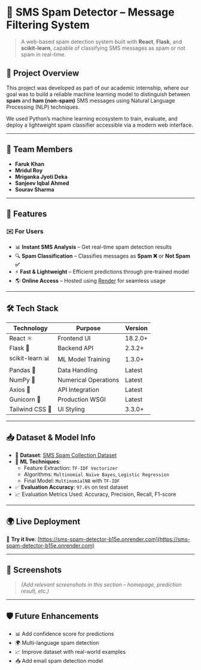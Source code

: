 # 📢 SMS Spam Detector – Message Filtering System
> A web-based spam detection system built with **React**, **Flask**, and **scikit-learn**, capable of classifying SMS messages as spam or not spam in real-time.

## 🧠 Project Overview

This project was developed as part of our academic internship, where our goal was to build a reliable machine learning model to distinguish between **spam** and **ham (non-spam)** SMS messages using Natural Language Processing (NLP) techniques.

We used Python’s machine learning ecosystem to train, evaluate, and deploy a lightweight spam classifier accessible via a modern web interface.

---

## 👥 Team Members

- **Faruk Khan**
- **Mridul Roy**
- **Mriganka Jyoti Deka**
- **Sanjeev Iqbal Ahmed**
- **Sourav Sharma**

---

## 🚀 Features

### ✉️ For Users
- 📊 **Instant SMS Analysis** – Get real-time spam detection results  
- 🔍 **Spam Classification** – Classifies messages as **Spam ❌** or **Not Spam ✅**  
- ⚡ **Fast & Lightweight** – Efficient predictions through pre-trained model  
- 🌎 **Online Access** – Hosted using [Render](https://render.com) for seamless usage  

---

## 🛠️ Tech Stack

| Technology         | Purpose               | Version    |
|--------------------|-----------------------|------------|
| React ⚛️           | Frontend UI           | 18.2.0+    |
| Flask 🐍           | Backend API           | 2.3.2+     |
| scikit-learn 📊    | ML Model Training     | 1.3.0+     |
| Pandas 📘          | Data Handling         | Latest     |
| NumPy 🔢           | Numerical Operations  | Latest     |
| Axios 🔗           | API Integration       | Latest     |
| Gunicorn 🚀        | Production WSGI       | Latest     |
| Tailwind CSS 🎨    | UI Styling            | 3.3.0+     |

---

## 📥 Dataset & Model Info

- 📂 **Dataset**: [SMS Spam Collection Dataset](https://www.kaggle.com/datasets/uciml/sms-spam-collection-dataset)  
- 🧠 **ML Techniques**:
  - Feature Extraction: `TF-IDF Vectorizer`
  - Algorithms: `Multinomial Naïve Bayes`, `Logistic Regression`
  - Final Model: `MultinomialNB` with `TF-IDF`
- ✅ **Evaluation Accuracy**: `97.6%` on test dataset
- 📈 Evaluation Metrics Used: Accuracy, Precision, Recall, F1-score

---

## 🌍 Live Deployment

🔗 **Try it live**: [https://sms-spam-detector-b15e.onrender.com](https://sms-spam-detector-b15e.onrender.com)

---

## 📱 Screenshots

> *(Add relevant screenshots in this section – homepage, prediction result, etc.)*


---

## 🛡 Future Enhancements

- 📊 Add confidence score for predictions  
- 🌍 Multi-language spam detection  
- 📈 Improve dataset with real-world examples  
- 📥 Add email spam detection model




